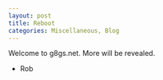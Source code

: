 ```yaml
---
layout: post
title: Reboot
categories: Miscellaneous, Blog
---
```


Welcome to g8gs.net. More will be revealed. 

- Rob